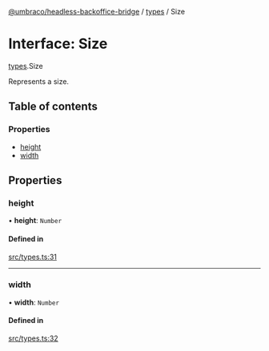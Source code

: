 [@umbraco/headless-backoffice-bridge](../README.md) / [types](../modules/types.md) / Size

# Interface: Size

[types](../modules/types.md).Size

Represents a size.

## Table of contents

### Properties

- [height](types.Size.md#height)
- [width](types.Size.md#width)

## Properties

### height

• **height**: `Number`

#### Defined in

[src/types.ts:31](https://github.com/umbraco/Umbraco.Headless.Backoffice.Bridge/blob/556873b/src/types.ts#L31)

___

### width

• **width**: `Number`

#### Defined in

[src/types.ts:32](https://github.com/umbraco/Umbraco.Headless.Backoffice.Bridge/blob/556873b/src/types.ts#L32)

